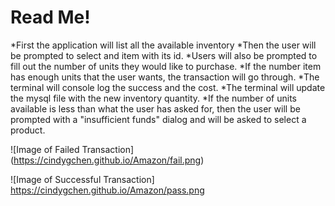 # Read Me! 
*First the application will list all the available inventory
*Then the user will be prompted to select and item with its id.
*Users will also be prompted to fill out the number of units they would like to purchase.
*If the number item has enough units that the user wants, the transaction will go through.
*The terminal will console log the success and the cost.
*The terminal will update the mysql file with the new inventory quantity.
*If the number of units available is less than what the user has asked for, 
then the user will be prompted with a "insufficient funds" dialog and will be asked to select a product.

![Image of Failed Transaction]
(https://cindygchen.github.io/Amazon/fail.png)

![Image of Successful Transaction]
https://cindygchen.github.io/Amazon/pass.png
